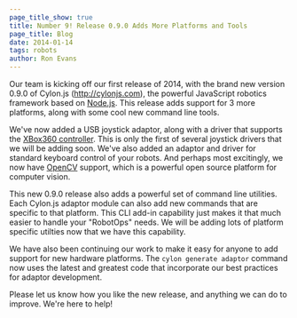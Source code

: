 ```yaml
---
page_title_show: true
title: Number 9! Release 0.9.0 Adds More Platforms and Tools
page_title: Blog
date: 2014-01-14
tags: robots
author: Ron Evans
---
```


Our team is kicking off our first release of 2014, with the brand new version 0.9.0 of Cylon.js (<a href="http://cylonjs.com" target="blank">http://cylonjs.com</a>), the powerful JavaScript robotics framework based on <a href="http://nodejs.org/" target="blank">Node.js</a>. This release adds support for 3 more platforms, along with some cool new command line tools.

We've now added a USB joystick adaptor, along with a driver that supports the <a href="http://en.wikipedia.org/wiki/Xbox_360_Controller" target="blank">XBox360 controller</a>. This is only the first of several joystick drivers that we will be adding soon. We've also added an adaptor and driver for standard keyboard control of your robots. And perhaps most excitingly, we now have <a href="http://opencv.org/" target="blank">OpenCV</a> support, which is a powerful open source platform for computer vision.

This new 0.9.0 release also adds a powerful set of command line utilities. Each Cylon.js adaptor module can also add new commands that are specific to that platform. This CLI add-in capability just makes it that much easier to handle your "RobotOps" needs. We will be adding lots of platform specific utilties now that we have this capability.

We have also been continuing our work to make it easy for anyone to add support for new hardware platforms. The `cylon generate adaptor` command now uses the latest and greatest code that incorporate our best practices for adaptor development.

Please let us know how you like the new release, and anything we can do to improve. We're here to help!

